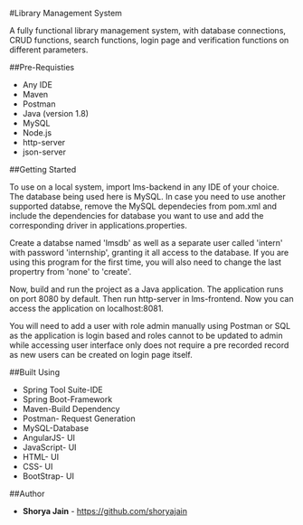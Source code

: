 #Library Management System

A fully functional library management system, with database connections, CRUD functions, search functions, login page and verification functions on different parameters. 

##Pre-Requisties
* Any IDE 
* Maven
* Postman
* Java (version 1.8)
* MySQL
* Node.js
* http-server
* json-server

##Getting Started

To use on a local system, import lms-backend in any IDE of your choice. The database being used here is MySQL. In case you need to use another supported databse, remove the MySQL dependecies from pom.xml and include the dependencies for database you want to use and add the corresponding driver in applications.properties.

Create a databse named 'lmsdb' as well as a separate user called 'intern' with password 'internship', granting it all access to the database. If you are using this program for the first time, you will also need to change the last propertry from 'none' to 'create'. 

Now, build and run the project as a Java application. The application runs on port 8080 by default. Then run http-server in lms-frontend. Now you can access the application on localhost:8081. 

You will need to add a user with role admin manually using Postman or SQL as the application is login based and roles cannot to be updated to admin while accessing user interface only does not require a pre recorded record as new users can be created on login page itself.  

##Built Using
* Spring Tool Suite-IDE
* Spring Boot-Framework
* Maven-Build Dependency
* Postman- Request Generation
* MySQL-Database
* AngularJS- UI
* JavaScript- UI 
* HTML- UI
* CSS- UI
* BootStrap- UI

##Author
* **Shorya Jain** - https://github.com/shoryajain 
